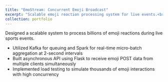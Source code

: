 ```yaml
---
title: "EmoStream: Concurrent Emoji Broadcast"
excerpt: "Scalable emoji reaction processing system for live events.<br/><img src='/images/emostream-pic.jpg' style='height:300px;'>"
collection: portfolio
---
```


Designed a scalable system to process billions of emoji reactions during live sports events.

- Utilized Kafka for queuing and Spark for real-time micro-batch aggregation at 2-second intervals  
- Built asynchronous API using Flask to receive emoji POST data from multiple clients simultaneously  
- Implemented load testing to simulate thousands of emoji interactions with high concurrency
